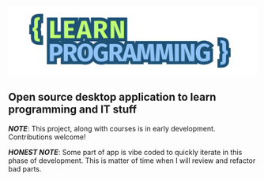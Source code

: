 ![learn-programming.app](./src/renderer/assets/learn-programming-logo.svg)

## Open source desktop application to learn programming and IT stuff

**_NOTE_**: This project, along with courses is in early development.
Contributions welcome!

**_HONEST NOTE_**: Some part of app is vibe coded to quickly iterate in this phase of development.
This is matter of time when I will review and refactor bad parts.
